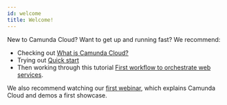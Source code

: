 ```yaml
---
id: welcome
title: Welcome!
---
```


New to Camunda Cloud? Want to get up and running fast? We recommend:

- Checking out [What is Camunda Cloud?](./what-is-camunda-cloud.md)
- Trying out [Quick start](./gettingstarted_quick-start.md)
- Then working through this tutorial [First workflow to orchestrate web services](./tut_call-a-web-service.md).

We also recommend watching our [first webinar](https://vimeo.com/389681995), which explains Camunda Cloud and demos a first showcase.
